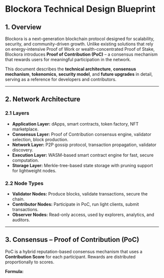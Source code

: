 # Blockora Technical Design Blueprint

## 1. Overview
Blockora is a next-generation blockchain protocol designed for scalability, security, and community-driven growth. Unlike existing solutions that rely on energy-intensive Proof of Work or wealth-concentrated Proof of Stake, Blockora introduces **Proof of Contribution (PoC)** – a consensus mechanism that rewards users for meaningful participation in the network.

This document describes the **technical architecture**, **consensus mechanism**, **tokenomics**, **security model**, and **future upgrades** in detail, serving as a reference for developers and contributors.

---

## 2. Network Architecture

### 2.1 Layers
- **Application Layer:** dApps, smart contracts, token factory, NFT marketplace.
- **Consensus Layer:** Proof of Contribution consensus engine, validator selection, block production.
- **Network Layer:** P2P gossip protocol, transaction propagation, validator discovery.
- **Execution Layer:** WASM-based smart contract engine for fast, secure computation.
- **Storage Layer:** Merkle-tree-based state storage with pruning support for lightweight nodes.

### 2.2 Node Types
- **Validator Nodes:** Produce blocks, validate transactions, secure the chain.
- **Contributor Nodes:** Participate in PoC, run light clients, submit transactions.
- **Observer Nodes:** Read-only access, used by explorers, analytics, and auditors.

---

## 3. Consensus – Proof of Contribution (PoC)

PoC is a hybrid reputation-based consensus mechanism that uses a **Contribution Score** for each participant. Rewards are distributed proportionally to scores.

**Formula:**

